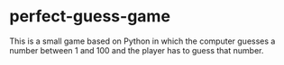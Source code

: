 # perfect-guess-game
This is a small game based on Python in which the computer guesses a number between 1 and 100 and the player has to guess that number.
